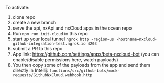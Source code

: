 To activate:
1. clone repo
2. create a new branch
3. serve the api, nxApi and nxCloud apps in the ocean repo
4. Run `npm run init-cloud` in this repo
5. start up your local tunnel `ngrok http -region=us -hostname=nxcloud-github-integration-test.ngrok.io 4203`
6. submit a PR to this repo
7. App link: https://github.com/settings/apps/beta-nxcloud-bot (you can enable/disable permissions here, watch payloads)
8. You then copy some of the payloads from the app and send them directly in Intellij: `functions/src/github-bots/mock-requests/GithubNxCloud.webhook.http`
